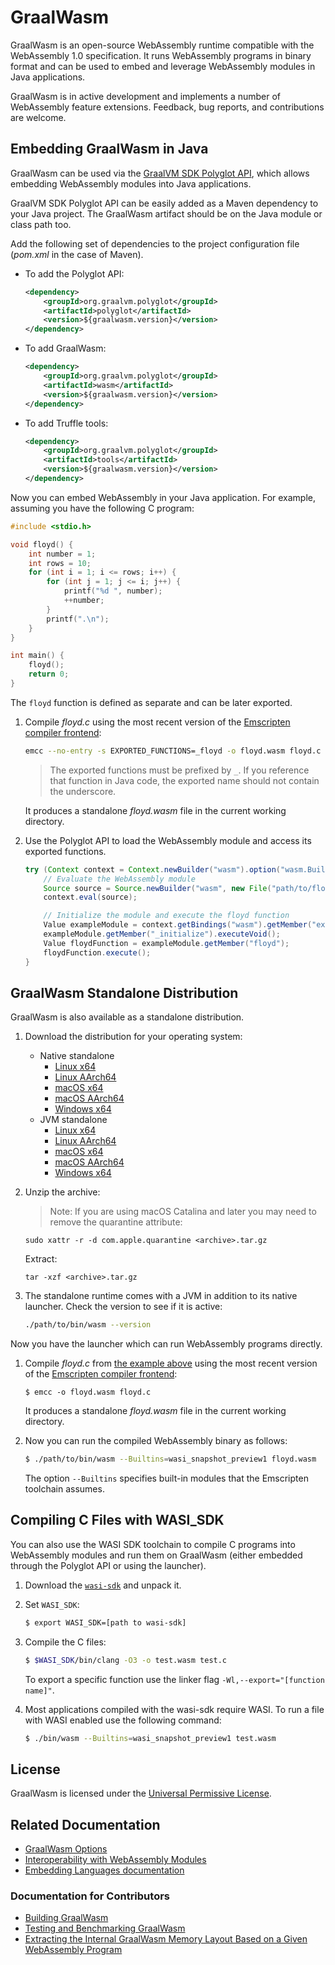 # GraalWasm

GraalWasm is an open-source WebAssembly runtime compatible with the WebAssembly 1.0 specification.
It runs WebAssembly programs in binary format and can be used to embed and leverage WebAssembly modules in Java applications.

GraalWasm is in active development and implements a number of WebAssembly feature extensions.
Feedback, bug reports, and contributions are welcome.

## Embedding GraalWasm in Java

GraalWasm can be used via the [GraalVM SDK Polyglot API](https://www.graalvm.org/sdk/javadoc/org/graalvm/polyglot/package-summary.html), which allows embedding WebAssembly modules into Java applications.

GraalVM SDK Polyglot API can be easily added as a Maven dependency to your Java project.
The GraalWasm artifact should be on the Java module or class path too.

Add the following set of dependencies to the project configuration file (_pom.xml_ in the case of Maven).
- To add the Polyglot API:
    ```xml
    <dependency>
        <groupId>org.graalvm.polyglot</groupId>
        <artifactId>polyglot</artifactId>
        <version>${graalwasm.version}</version>
    </dependency>
    ```
- To add GraalWasm:
    ```xml
    <dependency>
        <groupId>org.graalvm.polyglot</groupId>
        <artifactId>wasm</artifactId>
        <version>${graalwasm.version}</version>
    </dependency>
    ```
- To add Truffle tools:
    ```xml
    <dependency>
        <groupId>org.graalvm.polyglot</groupId>
        <artifactId>tools</artifactId>
        <version>${graalwasm.version}</version>
    </dependency>
    ```

Now you can embed WebAssembly in your Java application.
For example, assuming you have the following C program:
```c
#include <stdio.h>

void floyd() {
    int number = 1;
    int rows = 10;
    for (int i = 1; i <= rows; i++) {
        for (int j = 1; j <= i; j++) {
            printf("%d ", number);
            ++number;
        }
        printf(".\n");
    }
}

int main() {
    floyd();
    return 0;
}
```

The `floyd` function is defined as separate and can be later exported.

1. Compile _floyd.c_ using the most recent version of the [Emscripten compiler frontend](https://emscripten.org/docs/tools_reference/emcc.html):
    ```bash
    emcc --no-entry -s EXPORTED_FUNCTIONS=_floyd -o floyd.wasm floyd.c
    ```
   > The exported functions must be prefixed by `_`. If you reference that function in Java code, the exported name should not contain the underscore.

   It produces a standalone _floyd.wasm_ file in the current working directory.

2. Use the Polyglot API to load the WebAssembly module and access its exported functions.

    ```java
    try (Context context = Context.newBuilder("wasm").option("wasm.Builtins", "wasi_snapshot_preview1").build()) {
        // Evaluate the WebAssembly module
        Source source = Source.newBuilder("wasm", new File("path/to/floyd.wasm")).name("example").build();
        context.eval(source);

        // Initialize the module and execute the floyd function
        Value exampleModule = context.getBindings("wasm").getMember("example");
        exampleModule.getMember("_initialize").executeVoid();
        Value floydFunction = exampleModule.getMember("floyd");
        floydFunction.execute();
    }
    ```

## GraalWasm Standalone Distribution

GraalWasm is also available as a standalone distribution.

1. Download the distribution for your operating system:
   - Native standalone
      * [Linux x64](https://gds.oracle.com/download/wasm/archive/graalwasm-24.0.1-linux-amd64.tar.gz)
      * [Linux AArch64](https://gds.oracle.com/download/wasm/archive/graalwasm-24.0.1-linux-aarch64.tar.gz)
      * [macOS x64](https://gds.oracle.com/download/wasm/archive/graalwasm-24.0.1-macos-amd64.tar.gz)
      * [macOS AArch64](https://gds.oracle.com/download/wasm/archive/graalwasm-24.0.1-macos-aarch64.tar.gz)
      * [Windows x64](https://gds.oracle.com/download/wasm/archive/graalwasm-24.0.1-windows-amd64.zip)
   - JVM standalone
      * [Linux x64](https://gds.oracle.com/download/wasm/archive/graalwasm-jvm-24.0.1-linux-amd64.tar.gz)
      * [Linux AArch64](https://gds.oracle.com/download/wasm/archive/graalwasm-jvm-24.0.1-linux-aarch64.tar.gz)
      * [macOS x64](https://gds.oracle.com/download/wasm/archive/graalwasm-jvm-24.0.1-macos-amd64.tar.gz)
      * [macOS AArch64](https://gds.oracle.com/download/wasm/archive/graalwasm-jvm-24.0.1-macos-aarch64.tar.gz)
      * [Windows x64](https://gds.oracle.com/download/wasm/archive/graalwasm-jvm-24.0.1-windows-amd64.zip)

2. Unzip the archive:

   > Note: If you are using macOS Catalina and later you may need to remove the quarantine attribute:
    ```shell
    sudo xattr -r -d com.apple.quarantine <archive>.tar.gz
    ```

   Extract:
    ```shell
    tar -xzf <archive>.tar.gz
    ```

3. The standalone runtime comes with a JVM in addition to its native launcher.
   Check the version to see if it is active:
    ```bash
    ./path/to/bin/wasm --version
    ```

Now you have the launcher which can run WebAssembly programs directly.

1. Compile _floyd.c_ from [the example above](#embedding-graalwasm-in-java) using the most recent version of the [Emscripten compiler frontend](https://emscripten.org/docs/tools_reference/emcc.html):
    ```shell
    $ emcc -o floyd.wasm floyd.c
    ```
   It produces a standalone _floyd.wasm_ file in the current working directory.

2. Now you can run the compiled WebAssembly binary as follows:
    ```bash
    $ ./path/to/bin/wasm --Builtins=wasi_snapshot_preview1 floyd.wasm
    ```
   The option `--Builtins` specifies built-in modules that the Emscripten toolchain assumes.

## Compiling C Files with WASI_SDK

You can also use the WASI SDK toolchain to compile C programs into WebAssembly modules and run them on GraalWasm (either embedded through the Polyglot API or using the launcher).

1. Download the [`wasi-sdk`](https://github.com/WebAssembly/wasi-sdk/releases) and unpack it.

2. Set `WASI_SDK`:
   ```bash
   $ export WASI_SDK=[path to wasi-sdk]
   ```

3. Compile the C files:
   ```bash
   $ $WASI_SDK/bin/clang -O3 -o test.wasm test.c
   ```
   To export a specific function use the linker flag `-Wl,--export="[function name]"`.

4. Most applications compiled with the wasi-sdk require WASI. To run a file with WASI enabled use the following command:
   ```bash
   $ ./bin/wasm --Builtins=wasi_snapshot_preview1 test.wasm
   ```

## License

GraalWasm is licensed under the [Universal Permissive License](https://oss.oracle.com/licenses/upl/).

## Related Documentation

- [GraalWasm Options](../docs/reference-manual/wasm/README.md#Options)
- [Interoperability with WebAssembly Modules](../docs/reference-manual/wasm/README.md#webassembly-module-system)
- [Embedding Languages documentation](../docs/reference-manual/embedding/embed-languages.md)

### Documentation for Contributors

- [Building GraalWasm](docs/contributor/Building.md)
- [Testing and Benchmarking GraalWasm](docs/contributor/TestsAndBenchmarks.md)
- [Extracting the Internal GraalWasm Memory Layout Based on a Given WebAssembly Program](docs/contributor/MemoryLayout.md)
